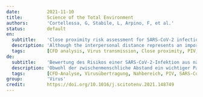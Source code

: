 ```yaml
---
date:          2021-11-10
title:         Science of the Total Environment
authors:       'Cortellessa, G, Stabile, L, Arpino, F, et al.'
status:        default
en:
  subtitle:    'Close proximity risk assessment for SARS-CoV-2 infection'
  description: 'Although the interpersonal distance represents an important parameter affecting the risk of infection due to respiratory viruses, the mechanism of exposure to exhaled droplets remains insufficiently characterized. In this study, an integrated risk assessment is presented for SARS-CoV-2 close proximity exposure between a speaking infectious subject and a susceptible subject. It is based on a three-dimensional transient numerical model for the description of exhaled droplet spread once emitted by a speaking person, coupled with a recently proposed SARS-CoV-2 emission approach. Particle image velocimetry measurements were conducted to validate the numerical model. The contribution of the large droplets to the risk is barely noticeable only for distances well below 0.6 m, whereas it drops to zero for greater distances where it depends only on airborne droplets. In particular, for short exposures (10 s) a minimum safety distance of 0.75 m should be maintained to lower the risk below 0.1%; for exposures of 1 and 15 min this distance increases to about 1.1 and 1.5 m, respectively. Based on the interpersonal distances across countries reported as a function of interacting individuals, cultural differences, and environmental and sociopsychological factors, the approach presented here revealed that, in addition to intimate and personal distances, particular attention must be paid to exposures longer than 1 min within social distances (of about 1 m).'
  tags:        [CFD analysis, Virus transmission, Close proximity, PIV, SARS-CoV-2, Droplets]
de:
  subtitle:    'Bewertung des Risikos einer SARS-CoV-2-Infektion aus nächster Nähe'
  description: 'Obwohl der zwischenmenschliche Abstand ein wichtiger Parameter ist, der das Risiko einer Infektion mit Atemwegsviren beeinflusst, ist der Mechanismus der Exposition gegenüber ausgeatmeten Tröpfchen noch unzureichend beschrieben. In dieser Studie wird eine integrierte Risikobewertung für die SARS-CoV-2-Exposition im Nahbereich zwischen einer sprechenden infektiösen Person und einer anfälligen Person vorgestellt. Sie basiert auf einem dreidimensionalen instationären numerischen Modell zur Beschreibung der Ausbreitung von ausgeatmeten Tröpfchen, die von einer sprechenden Person ausgestoßen werden, in Verbindung mit einem kürzlich vorgeschlagenen SARS-CoV-2-Emissionsansatz. Zur Validierung des numerischen Modells wurden Particle Image Velocimetry-Messungen durchgeführt. Der Beitrag der großen Tröpfchen zum Risiko ist nur bei Entfernungen von deutlich unter 0,6 m kaum spürbar, während er bei größeren Entfernungen, bei denen er nur von den in der Luft befindlichen Tröpfchen abhängt, auf Null sinkt. Insbesondere bei kurzen Expositionen (10 s) sollte ein Mindestsicherheitsabstand von 0,75 m eingehalten werden, um das Risiko unter 0,1 % zu senken; bei Expositionen von 1 und 15 min erhöht sich dieser Abstand auf etwa 1,1 bzw. 1,5 m. Auf der Grundlage der zwischenmenschlichen Abstände in den verschiedenen Ländern, die als Funktion der interagierenden Personen, der kulturellen Unterschiede sowie der umweltbezogenen und sozialpsychologischen Faktoren angegeben wurden, ergab der hier vorgestellte Ansatz, dass zusätzlich zu den intimen und persönlichen Abständen bei Expositionen, die länger als 1 Minute dauern, innerhalb der sozialen Abstände (von etwa 1 m) besondere Aufmerksamkeit erforderlich ist.' 
  tags:        [CFD-Analyse, Virusübertragung, Nahbereich, PIV, SARS-CoV-2, Tröpfchen]
group:         'Virus'
credit:        https://doi.org/10.1016/j.scitotenv.2021.148749
---
```

